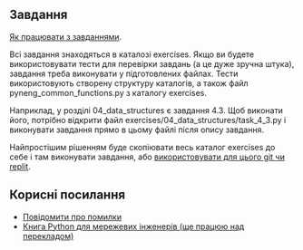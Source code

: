 ## Завдання

[Як працювати з завданнями](https://pyneng.io/course/topics/02-git-github-tasks/).


Всі завдання знаходяться в каталозі exercises.
Якщо ви будете використовувати тести для перевірки завдань (а це дуже зручна
штука), завдання треба виконувати у підготовлених файлах. Тести використовують
створену структуру каталогів, а також файл pyneng_common_functions.py з
каталогу exercises.

Наприклад, у розділі 04_data_structures є завдання 4.3. Щоб виконати його,
потрібно відкрити файл exercises/04_data_structures/task_4_3.py і виконувати
завдання прямо в цьому файлі після опису завдання.

Найпростішим рішенням буде скопіювати весь каталог exercises до себе і там
виконувати завдання, або [використовувати для цього git чи replit](https://pyneng.io/course/topics/02-git-github-tasks/).


## Корисні посилання

* [Повідомити про помилки](https://github.com/natenka/pyneng-book-uk/discussions/categories/%D0%B7%D0%BD%D0%B0%D0%B9%D0%B4%D0%B5%D0%BD%D0%B0-%D0%BF%D1%80%D0%BE%D0%B1%D0%BB%D0%B5%D0%BC%D0%B0-%D0%BF%D0%BE%D0%BC%D0%B8%D0%BB%D0%BA%D0%B0)
* [Книга Python для мережевих інженерів (ще працюю над перекладом)](https://pyneng.io/book/)
